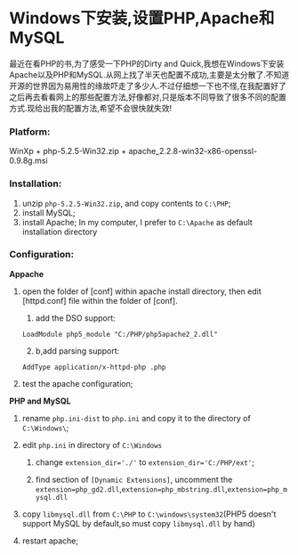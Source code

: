 Windows下安装,设置PHP,Apache和MySQL
===============

最近在看PHP的书,为了感受一下PHP的Dirty and Quick,我想在Windows下安装Apache以及PHP和MySQL.从网上找了半天也配置不成功,主要是太分散了.不知道开源的世界因为易用性的缘故吓走了多少人.不过仔细想一下也不怪,在我配置好了之后再去看看网上的那些配置方法,好像都对,只是版本不同导致了很多不同的配置方式.现给出我的配置方法,希望不会很快就失效!

### Platform:

WinXp + php-5.2.5-Win32.zip + apache_2.2.8-win32-x86-openssl-0.9.8g.msi

### Installation:

1. unzip `php-5.2.5-Win32.zip`, and copy contents to `C:\PHP`;
1. install MySQL;
1. install Apache; In my computer, I prefer to `C:\Apache` as default installation directory

### Configuration:

**Appache**

1. open the folder of [conf] within apache install directory, then edit [httpd.conf] file within the folder of [conf].

	1. add the DSO support:

	`LoadModule php5_module "C:/PHP/php5apache2_2.dll"`

	2. b,add parsing support:

	`AddType application/x-httpd-php .php`

2. test the apache configuration;

**PHP and MySQL**

1. rename `php.ini-dist` to `php.ini` and copy it to the directory of `C:\Windows\`;

2. edit `php.ini` in directory of `C:\Windows`

	1. change `extension_dir='./'`  to `extension_dir='C:/PHP/ext'`;

	2. find section of `[Dynamic Extensions]`, uncomment the `extension=php_gd2.dll`,`extension=php_mbstring.dll`,`extension=php_mysql.dll`

3. copy `libmysql.dll` from `C:\PHP` to `C:\windows\system32`(PHP5 doesn't support MySQL by default,so must copy `libmysql.dll` by hand)

4. restart apache;
